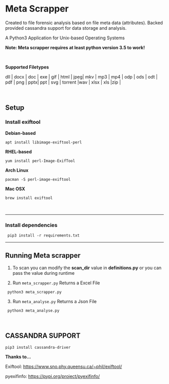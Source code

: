 #  Meta Scrapper #

Created to file forensic analysis based on file meta data (attributes).
Backed provided cassandra support for data storage and analysis.


A Python3 Application for Unix-based Operating Systems

**Note: Meta scrapper requires at least python version 3.5 to work!**

<br>

**Supported Filetypes**

dll | docx | doc  |
exe | gif  | html |
jpeg| mkv  | mp3  |
mp4 | odp  | ods  |
odt | pdf  | png  |
pptx| ppt  | svg  |
torrent |wav | xlsx |
xls  |zip |

<br>

## Setup ##

### Install exiftool ###


**Debian-based**

<code>apt install libimage-exiftool-perl</code>

**RHEL-based**

<code>yum install perl-Image-ExifTool</code>

**Arch Linux**

<code>pacman -S perl-image-exiftool</code>

**Mac OSX**

<code>brew install exiftool </code>


<br>

<hr>

### Install dependencies ###

<code> pip3 install -r requirements.txt </code>

<hr>



## Running Meta scrapper ##

1) To scan you can modify the **scan_dir** value in **definitions.py** or you can pass the value during runtime

2) Run `meta_scrapper.py`  Returns a Excel File

<code> python3 meta_scrapper.py </code>

3) Run `meta_analyse.py`  Returns a Json File

<code> python3 meta_analyse.py </code>


<br>


## CASSANDRA SUPPORT ##
`pip3 install cassandra-driver`


**Thanks to...**


Exiftool: https://www.sno.phy.queensu.ca/~phil/exiftool/

pyexifinfo: https://pypi.org/project/pyexifinfo/
